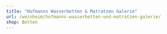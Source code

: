 ```yaml
---
title: "Hofmanns Wasserbetten & Matratzen Galerie"
url: /weinheim/hofmanns-wasserbetten-und-matratzen-galerie/
shop: Betten
---
```

